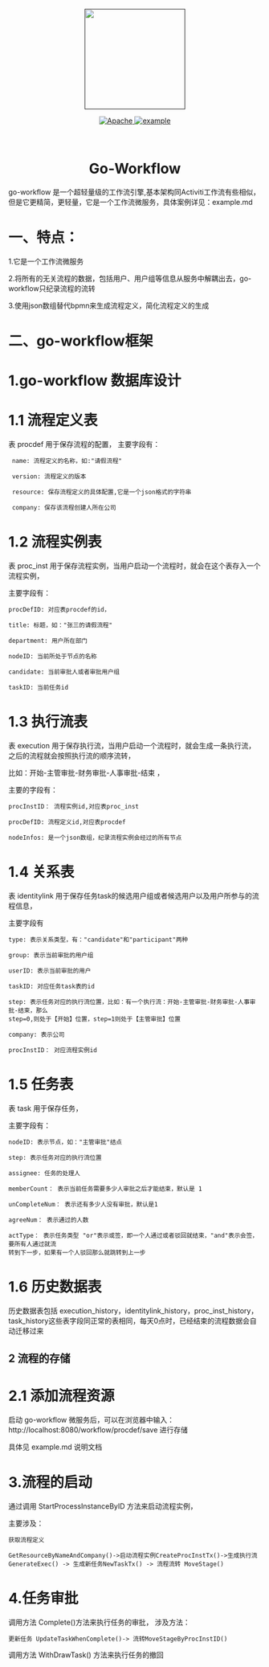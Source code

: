 <p align="center">
  <a href="">
    <img width="200" height="200" src="https://github.com/go-workflow/go-workflow/blob/master/images/go.jpg">
  </a>
</p>
<p align="center">
  <a href="https://www.apache.org/licenses/LICENSE-2.0.html">
    <img src="https://img.shields.io/badge/license-Apache%202-4EB1BA.svg" alt="Apache">
  </a>
  <a href="https://github.com/go-workflow/go-workflow/blob/master/EXAMPLE.md">
    <img src="https://img.shields.io/badge/go-documentation-blue.svg?style=flat-square" alt="example">
  </a>
</p>

<br>

<h1 align="center"><bold>Go-Workflow</bold></h1>

<p>go-workflow 是一个超轻量级的工作流引擎,基本架构同Activiti工作流有些相似，但是它更精简，更轻量，它是一个工作流微服务，具体案例详见：example.md</p>

# 一、特点：

  1.它是一个工作流微服务

  2.将所有的无关流程的数据，包括用户、用户组等信息从服务中解耦出去，go-workflow只纪录流程的流转
  
  3.使用json数组替代bpmn来生成流程定义，简化流程定义的生成

# 二、go-workflow框架
# 1.go-workflow 数据库设计
# 1.1 流程定义表
  表 procdef 用于保存流程的配置，
  主要字段有：

     name: 流程定义的名称，如:"请假流程"
     
     version: 流程定义的版本

     resource: 保存流程定义的具体配置,它是一个json格式的字符串

     company: 保存该流程创建人所在公司

# 1.2 流程实例表

  表 proc_inst 用于保存流程实例，当用户启动一个流程时，就会在这个表存入一个流程实例，

  主要字段有：

    procDefID: 对应表procdef的id，

    title: 标题，如："张三的请假流程"

    department: 用户所在部门

    nodeID: 当前所处于节点的名称

    candidate: 当前审批人或者审批用户组

    taskID: 当前任务id

# 1.3 执行流表
  表 execution 用于保存执行流，当用户启动一个流程时，就会生成一条执行流，之后的流程就会按照执行流的顺序流转，
  
  比如：开始-主管审批-财务审批-人事审批-结束 ，
  
  主要的字段有：

    procInstID： 流程实例id,对应表proc_inst

    procDefID: 流程定义id,对应表procdef

    nodeInfos: 是一个json数组，纪录流程实例会经过的所有节点

# 1.4 关系表
  表 identitylink 用于保存任务task的候选用户组或者候选用户以及用户所参与的流程信息，
  
  主要字段有

    type: 表示关系类型，有："candidate"和"participant"两种

    group: 表示当前审批的用户组

    userID: 表示当前审批的用户

    taskID: 对应任务task表的id

    step: 表示任务对应的执行流位置，比如：有一个执行流：开始-主管审批-财务审批-人事审批-结束，那么
    step=0,则处于【开始】位置，step=1则处于【主管审批】位置

    company: 表示公司

    procInstID： 对应流程实例id

# 1.5 任务表
  表 task 用于保存任务，
  
  主要字段有：

    nodeID: 表示节点，如："主管审批"结点

    step: 表示任务对应的执行流位置

    assignee: 任务的处理人

    memberCount： 表示当前任务需要多少人审批之后才能结束，默认是 1

    unCompleteNum： 表示还有多少人没有审批，默认是1

    agreeNum： 表示通过的人数

    actType： 表示任务类型 "or"表示或签，即一个人通过或者驳回就结束，"and"表示会签，要所有人通过就流
    转到下一步，如果有一个人驳回那么就跳转到上一步

# 1.6 历史数据表
  历史数据表包括 execution_history，identitylink_history，proc_inst_history，task_history这些表字段同正常的表相同，每天0点时，已经结束的流程数据会自动迁移过来
## 2 流程的存储
# 2.1 添加流程资源
  启动 go-workflow 微服务后，可以在浏览器中输入：http://localhost:8080/workflow/procdef/save 进行存储

  具体见 example.md 说明文档

# 3.流程的启动
  通过调用 StartProcessInstanceByID 方法来启动流程实例，
  
  主要涉及：

    获取流程定义
    
    GetResourceByNameAndCompany()->启动流程实例CreateProcInstTx()->生成执行流GenerateExec() -> 生成新任务NewTaskTx() -> 流程流转 MoveStage()

# 4.任务审批
  调用方法 Complete()方法来执行任务的审批，
  涉及方法：

    更新任务 UpdateTaskWhenComplete()-> 流转MoveStageByProcInstID()

  调用方法 WithDrawTask() 方法来执行任务的撤回
   
